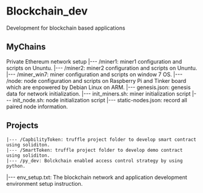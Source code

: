 # Blockchain_dev
Development for blockchain based applications

## MyChains
Private Ethereum network setup
	|--- /miner1: miner1 configuration and scripts on Ununtu.
	|--- /miner2: miner2 configuration and scripts on Ununtu.
	|--- /miner_win7: miner configuration and scripts on window 7 OS.
	|--- /node: node configuration and scripts on Raspberry Pi and Tinker board which are enpowered by Debian Linux on ARM.
	|--- genesis.json: genesis data for network initialization.
	|--- init_miners.sh: miner initialization script
	|--- init_node.sh: node initialization script
	|--- static-nodes.json: record all paired node information.
	
## Projects
	|--- /CapbilityToken: truffle project folder to develop smart contract using soliditon.
	|--- /SmartToken: truffle project folder to develop demo contract using soliditon.
	|--- /py_dev: Bolckchain enabled access control strategy by using python.

|--- env_setup.txt: The blockchain network and application development environment setup instruction.
